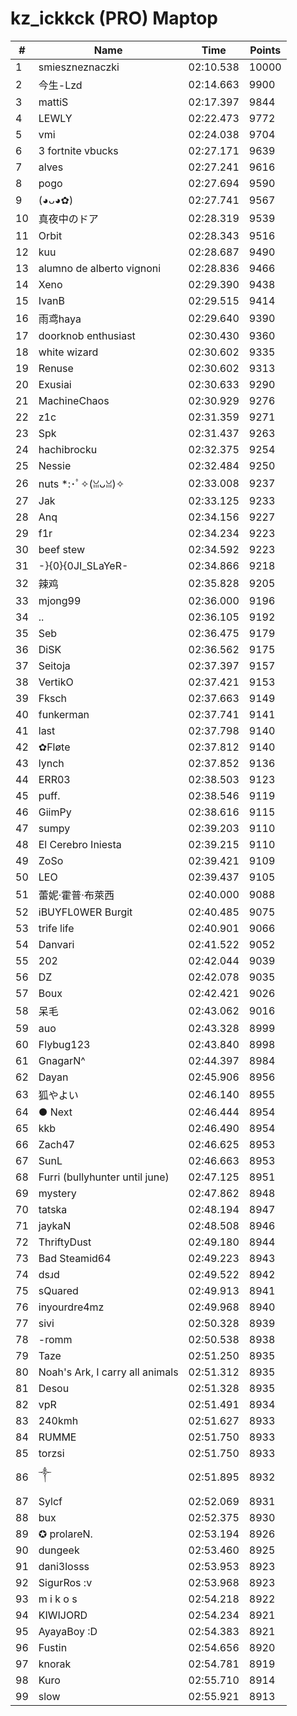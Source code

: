 # kz_ickkck (PRO) Maptop

|  # | Name | Time | Points |
|-------------- | -------------- | -------------- | -------------- | 
| 1 | smieszneznaczki | 02:10.538 | 10000 | 
| 2 | 今生-Lzd | 02:14.663 | 9900 | 
| 3 | mattiS | 02:17.397 | 9844 | 
| 4 | LEWLY | 02:22.473 | 9772 | 
| 5 | vmi | 02:24.038 | 9704 | 
| 6 | 3 fortnite vbucks | 02:27.171 | 9639 | 
| 7 | alves | 02:27.241 | 9616 | 
| 8 | pogo | 02:27.694 | 9590 | 
| 9 | (◕ᴗ◕✿) | 02:27.741 | 9567 | 
| 10 | 真夜中のドア | 02:28.319 | 9539 | 
| 11 | Orbit | 02:28.343 | 9516 | 
| 12 | kuu | 02:28.687 | 9490 | 
| 13 | alumno de alberto vignoni | 02:28.836 | 9466 | 
| 14 | Xeno | 02:29.390 | 9438 | 
| 15 | IvanB | 02:29.515 | 9414 | 
| 16 | 雨鸢haya | 02:29.640 | 9390 | 
| 17 | doorknob enthusiast | 02:30.430 | 9360 | 
| 18 | white wizard | 02:30.602 | 9335 | 
| 19 | Renuse | 02:30.602 | 9313 | 
| 20 | Exusiai | 02:30.633 | 9290 | 
| 21 | MachineChaos | 02:30.929 | 9276 | 
| 22 | z1c | 02:31.359 | 9271 | 
| 23 | Spk | 02:31.437 | 9263 | 
| 24 | hachibrocku | 02:32.375 | 9254 | 
| 25 | Nessie | 02:32.484 | 9250 | 
| 26 | nuts *:･ﾟ✧(ꈍᴗꈍ)✧ | 02:33.008 | 9237 | 
| 27 | Jak | 02:33.125 | 9233 | 
| 28 | Anq | 02:34.156 | 9227 | 
| 29 | f1r | 02:34.234 | 9223 | 
| 30 | beef stew | 02:34.592 | 9223 | 
| 31 | -}{0}{0JI_SLaYeR- | 02:34.866 | 9218 | 
| 32 | 辣鸡 | 02:35.828 | 9205 | 
| 33 | mjong99 | 02:36.000 | 9196 | 
| 34 | .. | 02:36.105 | 9192 | 
| 35 | Seb | 02:36.475 | 9179 | 
| 36 | DiSK | 02:36.562 | 9175 | 
| 37 | Seitoja | 02:37.397 | 9157 | 
| 38 | VertikO | 02:37.421 | 9153 | 
| 39 | Fksch | 02:37.663 | 9149 | 
| 40 | funkerman | 02:37.741 | 9141 | 
| 41 | last | 02:37.798 | 9140 | 
| 42 | ✿Fløte | 02:37.812 | 9140 | 
| 43 | lynch | 02:37.852 | 9136 | 
| 44 | ERR03 | 02:38.503 | 9123 | 
| 45 | puff. | 02:38.546 | 9119 | 
| 46 | GiimPy | 02:38.616 | 9115 | 
| 47 | sumpy | 02:39.203 | 9110 | 
| 48 | El Cerebro Iniesta | 02:39.215 | 9110 | 
| 49 | ZoSo | 02:39.421 | 9109 | 
| 50 | LEO | 02:39.437 | 9105 | 
| 51 | 蕾妮·霍普·布萊西 | 02:40.000 | 9088 | 
| 52 | iBUYFL0WER Burgit | 02:40.485 | 9075 | 
| 53 | trife life | 02:40.901 | 9066 | 
| 54 | Danvari | 02:41.522 | 9052 | 
| 55 | 202 | 02:42.044 | 9039 | 
| 56 | DZ | 02:42.078 | 9035 | 
| 57 | Boux | 02:42.421 | 9026 | 
| 58 | 呆毛 | 02:43.062 | 9016 | 
| 59 | auo | 02:43.328 | 8999 | 
| 60 | Flybug123 | 02:43.840 | 8998 | 
| 61 | GnagarN^ | 02:44.397 | 8984 | 
| 62 | Dayan | 02:45.906 | 8956 | 
| 63 | 狐やよい | 02:46.140 | 8955 | 
| 64 | ● Next | 02:46.444 | 8954 | 
| 65 | kkb | 02:46.490 | 8954 | 
| 66 | Zach47 | 02:46.625 | 8953 | 
| 67 | SunL | 02:46.663 | 8953 | 
| 68 | Furri (bullyhunter until june) | 02:47.125 | 8951 | 
| 69 | mystery | 02:47.862 | 8948 | 
| 70 | tatska | 02:48.194 | 8947 | 
| 71 | jaykaN | 02:48.508 | 8946 | 
| 72 | ThriftyDust | 02:49.180 | 8944 | 
| 73 | Bad Steamid64 | 02:49.223 | 8943 | 
| 74 | dsɹd | 02:49.522 | 8942 | 
| 75 | sQuared | 02:49.913 | 8941 | 
| 76 | inyourdre4mz | 02:49.968 | 8940 | 
| 77 | sivi | 02:50.328 | 8939 | 
| 78 | -romm | 02:50.538 | 8938 | 
| 79 | Taze | 02:51.250 | 8935 | 
| 80 | Noah's Ark, I carry all animals | 02:51.312 | 8935 | 
| 81 | Desou | 02:51.328 | 8935 | 
| 82 | vpR | 02:51.491 | 8934 | 
| 83 | 240kmh | 02:51.627 | 8933 | 
| 84 | RUMME | 02:51.750 | 8933 | 
| 85 | torzsi | 02:51.750 | 8933 | 
| 86 | ༒ | 02:51.895 | 8932 | 
| 87 | Sylcf | 02:52.069 | 8931 | 
| 88 | bux | 02:52.375 | 8930 | 
| 89 | ✪ prolareN. | 02:53.194 | 8926 | 
| 90 | dungeek | 02:53.460 | 8925 | 
| 91 | dani3losss | 02:53.953 | 8923 | 
| 92 | SigurRos :v | 02:53.968 | 8923 | 
| 93 | m i k o s | 02:54.218 | 8922 | 
| 94 | KIWIJORD | 02:54.234 | 8921 | 
| 95 | AyayaBoy :D | 02:54.383 | 8921 | 
| 96 | Fustin | 02:54.656 | 8920 | 
| 97 | knorak | 02:54.781 | 8919 | 
| 98 | Kuro | 02:55.710 | 8914 | 
| 99 | slow | 02:55.921 | 8913 | 

